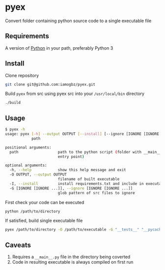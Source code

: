 # pyex

Convert folder containing python source code to a single executable file

## Requirements

A version of [Python](https://www.python.org/downloads/) in your path, preferably Python 3

## Install

Clone repository

```sh
git clone git@github.com:iamogbz/pyex.git
```

Build `pyex` from src using pyex src into your `/usr/local/bin` directory

```sh
./build
```

## Usage

```sh
$ pyex -h
usage: pyex [-h] --output OUTPUT [--install] [--ignore [IGNORE [IGNORE ...]]]
            path

positional arguments:
  path                  path to the python script (folder with __main__.py
                        entry point)

optional arguments:
  -h, --help            show this help message and exit
  -O OUTPUT, --output OUTPUT
                        filename of built executable
  -I, --install         install requirements.txt and include in executable
  -G [IGNORE [IGNORE ...]], --ignore [IGNORE [IGNORE ...]]
                        glob pattern of src files to ignore
```

First check your code can be executed

```sh
python /path/to/directory
```

If satisfied, build single executable file

```sh
pyex /path/to/directory -O /path/to/executable -G "__tests__" "__pycache__" "*.pyc"
```

## Caveats

1. Requires a `__main__.py` file in the directory being coverted
2. Code in resulting executable is always compiled on first run
